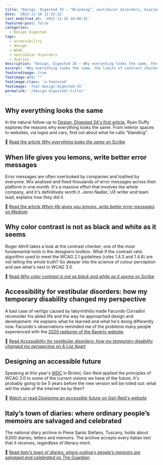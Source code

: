 ```yaml
---
title: "Design, Digested 35 – “Blanding”, vestibular disorders, diaries"
date: '2022-11-16 11:32:12'
last_modified_at: '2022-11-16 18:08:32'
featured-post: false
categories:
  - Design Digested
tags:
  - accessibility
  - design
  - WCAG
  - vestibular disorders
  - diaries
description: "Design, Digested 35 – Why everything looks the same, the limits of contrast checkers, changing perspectives over accessibility and more."
excerpt: "Why everything looks the same, the limits of contrast checkers, changing perspectives over accessibility and more."
featuredimage: true
featimage-alt: ""
featimage-class: 'u-featured'
featimage: 'feat-design-digested-35'
permalink: '/design-digested/:title/'
---
```

## Why everything looks the same

In the natural follow-up to [Design, Digested 34's first article](https://silviamaggidesign.com/design-digested/design-digested-34/ "Read the previous issue"), Ryan Duffy explores the reasons why everything looks the same. From interior spaces to websites, via logos and cars, find out about what he calls “blanding”.

🔗 [Read the article _Why everything looks the same_ on Scribe](https://scribe.rip/knowable/why-everything-looks-the-same-bad80133dd6e)

## When life gives you lemons, write better error messages

Error messages are often overlooked by companies and loathed by everyone. Wix analised and fixed thousands of error messages across their platform in one month. It's a massive effort that involves the whole company, and it's definitively worth it. Jenni Nadler, UX writer and team lead, explains how they did it.

🔗 [Read the article _When life gives you lemons, write better error messages_ on Medium](https://wix-ux.com/when-life-gives-you-lemons-write-better-error-messages-46c5223e1a2f)

## Why color contrast is not as black and white as it seems

Roger Attrill takes a look at the contrast checker, one of the most fundamental tools in the designers toolbox. What if the contrast ratio algorithm used to meet the WCAG 2.1 guidelines (rules 1.4.3 and 1.4.6) are not telling the whole truth? Go deeper into the science of colour perception and see what's next in WCAG 3.0.

🔗 [Read _Why color contrast is not as black and white as it seems_ on Scribe](https://scribe.rip/@think_ui/why-color-contrast-is-not-as-black-and-white-as-it-seems-94197a72b005)

## Accessibility for vestibular disorders: how my temporary disability changed my perspective

A bad case of vertigo caused by labyrinthitis made Facundo Corradini reconsider his abled life and the way he approached design and development. He explains what he learned and what he's doing differently now. Facundo's observations reminded me of the problems many people experienced with the [2020 redesign of the Raverly website](https://silviamaggidesign.com/design/ravelry-rebranding/ "read the blog post on my website").

🔗 [Read _Accessibility for vestibular disorders: how my temporary disability changed my perspective_ on A List Apart](http://alistapart.com/article/accessibility-for-vestibular/)

## Designing an accessible future

Speaking at this year's [WDC](https://webdevconf.com/events/2022/schedule/) in Bristol, Geri Reid applied the principles of WCAG 3.0 to some of the current visions we have of the future. It's probably going to be 5 years before the new version will be rolled out: what will the state of the internet be by then? 

🔗 [Watch or read _Designing an accessible future_ on Geri Reid's website](https://www.gerireid.com/designing-an-accessible-future.html)

## Italy’s town of diaries: where ordinary people’s memoirs are salvaged and celebrated

The national diary archive in Pieve Santo Stefano, Tuscany, holds about 9,000 diaries, letters and memoirs. The archive accepts every Italian text that it receives, regardless of literary merit.

🔗 [Read _Italy’s town of diaries: where ordinary people’s memoirs are salvaged and celebrated_ on The Guardian](https://www.theguardian.com/books/2022/jun/24/italys-town-of-diaries-where-ordinary-peoples-memoirs-are-salvaged-and-celebrated)
